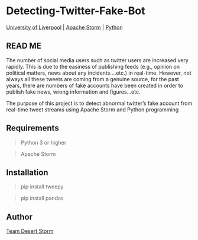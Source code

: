 # Detecting-Twitter-Fake-Bot
[University of Liverpool](https://www.liverpool.ac.uk/computer-science/) | [Apache Storm](http://storm.apache.org/) | [Python](https://www.python.org/)

## READ ME 

The number of social media users such as twitter users are increased very rapidly. 
This is due to the easiness of publishing feeds (e.g., opinion on political matters, news about any incidents….etc.) in real-time.
However, not always all these tweets are coming from a genuine source, for the past years, there are numbers of fake accounts have been created in order to publish fake news, wrong information and figures…etc. 

The purpose of this project is to detect abnormal twitter’s fake account from real-time tweet streams using Apache Storm and Python programming

## Requirements

> Python 3 or higher

> Apache Storm

## Installation

> pip install tweepy

> pip install pandas

## Author

[Team Desert Storm](https://github.com/Desert-Storm-5)
